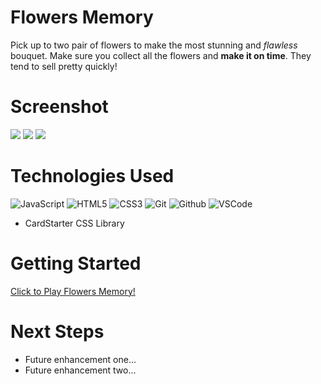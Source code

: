 # Flowers Memory
Pick up to two pair of flowers to make the most stunning and _flawless_ bouquet. Make sure you collect all the flowers and **make it on time**. They tend to sell pretty quickly!

# Screenshot

<img src="https://i.imgur.com/jelE4XX.png">
<img src="https://i.imgur.com/3vAOhVz.png">
<img src="https://i.imgur.com/HEzD932.png">

# Technologies Used

  ![JavaScript](https://img.shields.io/badge/-JavaScript-05122A?style=flat&logo=javascript)
  ![HTML5](https://img.shields.io/badge/-HTML5-05122A?style=flat&logo=html5)
  ![CSS3](https://img.shields.io/badge/-CSS-05122A?style=flat&logo=css3)
  ![Git](https://img.shields.io/badge/-Git-05122A?style=flat&logo=git)
  ![Github](https://img.shields.io/badge/-GitHub-05122A?style=flat&logo=github)
  ![VSCode](https://img.shields.io/badge/-VS_Code-05122A?style=flat&logo=visualstudio)
- CardStarter CSS Library

# Getting Started

[Click to Play Flowers Memory!](https://unravel05.github.io/Flowers-Memory/)

# Next Steps

- Future enhancement one...
- Future enhancement two... 
